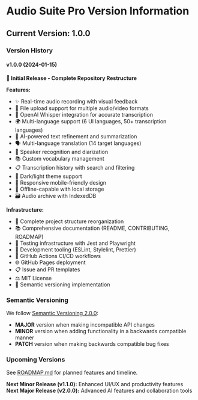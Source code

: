# Audio Suite Pro Version Information

## Current Version: 1.0.0

### Version History

#### v1.0.0 (2024-01-15)
**🎉 Initial Release - Complete Repository Restructure**

**Features:**
- ✨ Real-time audio recording with visual feedback
- 🎤 File upload support for multiple audio/video formats  
- 🧠 OpenAI Whisper integration for accurate transcription
- 🌍 Multi-language support (6 UI languages, 50+ transcription languages)
- 🔄 AI-powered text refinement and summarization
- 🗣️ Multi-language translation (14 target languages)
- 👥 Speaker recognition and diarization
- 📚 Custom vocabulary management
- 📋 Transcription history with search and filtering
- 🎨 Dark/light theme support
- 📱 Responsive mobile-friendly design
- 💾 Offline-capable with local storage
- 🗃️ Audio archive with IndexedDB

**Infrastructure:**
- 📁 Complete project structure reorganization
- 📚 Comprehensive documentation (README, CONTRIBUTING, ROADMAP)
- 🧪 Testing infrastructure with Jest and Playwright
- 🔧 Development tooling (ESLint, Stylelint, Prettier)
- 🚀 GitHub Actions CI/CD workflows
- 🌐 GitHub Pages deployment
- 📋 Issue and PR templates
- ⚖️ MIT License
- 🎯 Semantic versioning implementation

### Semantic Versioning

We follow [Semantic Versioning 2.0.0](https://semver.org/):
- **MAJOR** version when making incompatible API changes
- **MINOR** version when adding functionality in a backwards compatible manner  
- **PATCH** version when making backwards compatible bug fixes

### Upcoming Versions

See [ROADMAP.md](ROADMAP.md) for planned features and timeline.

**Next Minor Release (v1.1.0):** Enhanced UI/UX and productivity features
**Next Major Release (v2.0.0):** Advanced AI features and collaboration tools